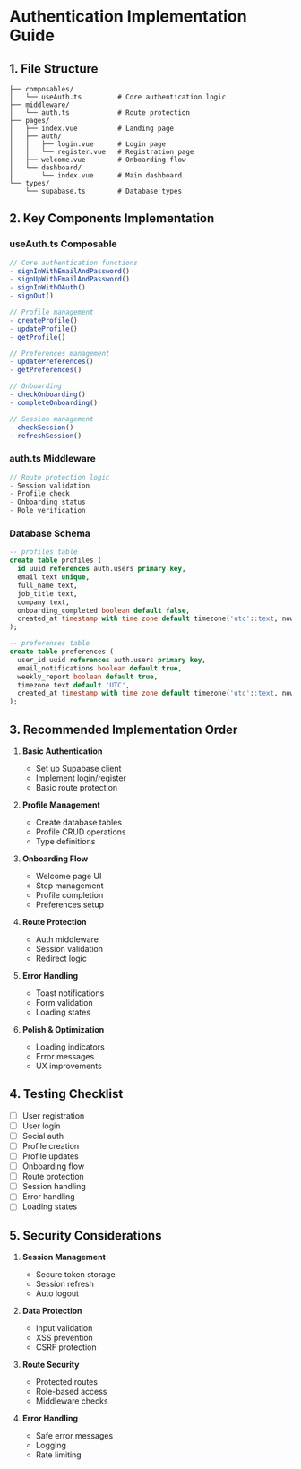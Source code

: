 # Authentication Implementation Guide

## 1. File Structure

```
├── composables/
│   └── useAuth.ts         # Core authentication logic
├── middleware/
│   └── auth.ts            # Route protection
├── pages/
│   ├── index.vue          # Landing page
│   ├── auth/
│   │   ├── login.vue      # Login page
│   │   └── register.vue   # Registration page
│   ├── welcome.vue        # Onboarding flow
│   └── dashboard/
│       └── index.vue      # Main dashboard
└── types/
    └── supabase.ts        # Database types
```

## 2. Key Components Implementation

### useAuth.ts Composable
```typescript
// Core authentication functions
- signInWithEmailAndPassword()
- signUpWithEmailAndPassword()
- signInWithOAuth()
- signOut()

// Profile management
- createProfile()
- updateProfile()
- getProfile()

// Preferences management
- updatePreferences()
- getPreferences()

// Onboarding
- checkOnboarding()
- completeOnboarding()

// Session management
- checkSession()
- refreshSession()
```

### auth.ts Middleware
```typescript
// Route protection logic
- Session validation
- Profile check
- Onboarding status
- Role verification
```

### Database Schema
```sql
-- profiles table
create table profiles (
  id uuid references auth.users primary key,
  email text unique,
  full_name text,
  job_title text,
  company text,
  onboarding_completed boolean default false,
  created_at timestamp with time zone default timezone('utc'::text, now())
);

-- preferences table
create table preferences (
  user_id uuid references auth.users primary key,
  email_notifications boolean default true,
  weekly_report boolean default true,
  timezone text default 'UTC',
  created_at timestamp with time zone default timezone('utc'::text, now())
);
```

## 3. Recommended Implementation Order

1. **Basic Authentication**
   - Set up Supabase client
   - Implement login/register
   - Basic route protection

2. **Profile Management**
   - Create database tables
   - Profile CRUD operations
   - Type definitions

3. **Onboarding Flow**
   - Welcome page UI
   - Step management
   - Profile completion
   - Preferences setup

4. **Route Protection**
   - Auth middleware
   - Session validation
   - Redirect logic

5. **Error Handling**
   - Toast notifications
   - Form validation
   - Loading states

6. **Polish & Optimization**
   - Loading indicators
   - Error messages
   - UX improvements

## 4. Testing Checklist

- [ ] User registration
- [ ] User login
- [ ] Social auth
- [ ] Profile creation
- [ ] Profile updates
- [ ] Onboarding flow
- [ ] Route protection
- [ ] Session handling
- [ ] Error handling
- [ ] Loading states

## 5. Security Considerations

1. **Session Management**
   - Secure token storage
   - Session refresh
   - Auto logout

2. **Data Protection**
   - Input validation
   - XSS prevention
   - CSRF protection

3. **Route Security**
   - Protected routes
   - Role-based access
   - Middleware checks

4. **Error Handling**
   - Safe error messages
   - Logging
   - Rate limiting
